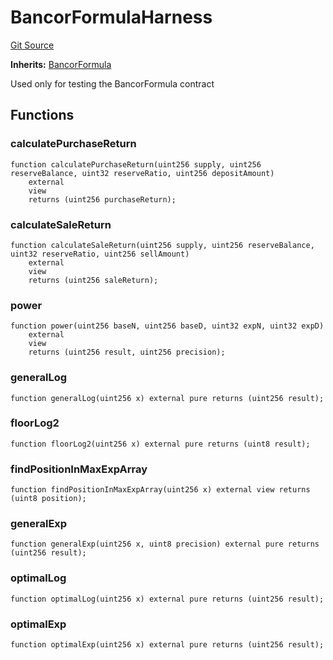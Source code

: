 # BancorFormulaHarness
[Git Source](https://github.com/dustinstacy/boncurs/blob/8dd3d6e20d7e085dbf2dccdde2c14001616467cf/test/harnesses/BancorFormulaHarness.sol)

**Inherits:**
[BancorFormula](/contracts/exponential/BancorFormula.sol/abstract.BancorFormula.md)

Used only for testing the BancorFormula contract


## Functions
### calculatePurchaseReturn


```solidity
function calculatePurchaseReturn(uint256 supply, uint256 reserveBalance, uint32 reserveRatio, uint256 depositAmount)
    external
    view
    returns (uint256 purchaseReturn);
```

### calculateSaleReturn


```solidity
function calculateSaleReturn(uint256 supply, uint256 reserveBalance, uint32 reserveRatio, uint256 sellAmount)
    external
    view
    returns (uint256 saleReturn);
```

### power


```solidity
function power(uint256 baseN, uint256 baseD, uint32 expN, uint32 expD)
    external
    view
    returns (uint256 result, uint256 precision);
```

### generalLog


```solidity
function generalLog(uint256 x) external pure returns (uint256 result);
```

### floorLog2


```solidity
function floorLog2(uint256 x) external pure returns (uint8 result);
```

### findPositionInMaxExpArray


```solidity
function findPositionInMaxExpArray(uint256 x) external view returns (uint8 position);
```

### generalExp


```solidity
function generalExp(uint256 x, uint8 precision) external pure returns (uint256 result);
```

### optimalLog


```solidity
function optimalLog(uint256 x) external pure returns (uint256 result);
```

### optimalExp


```solidity
function optimalExp(uint256 x) external pure returns (uint256 result);
```

